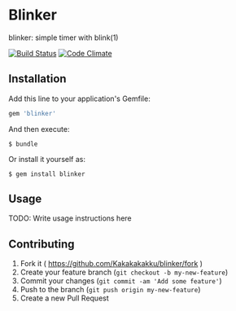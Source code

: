# Blinker

blinker: simple timer with blink(1)

[![Build Status](https://travis-ci.org/Kakakakakku/blinker.svg)](https://travis-ci.org/Kakakakakku/blinker)
[![Code Climate](https://codeclimate.com/github/Kakakakakku/blinker/badges/gpa.svg)](https://codeclimate.com/github/Kakakakakku/blinker)

## Installation

Add this line to your application's Gemfile:

```ruby
gem 'blinker'
```

And then execute:

    $ bundle

Or install it yourself as:

    $ gem install blinker

## Usage

TODO: Write usage instructions here

## Contributing

1. Fork it ( https://github.com/Kakakakakku/blinker/fork )
2. Create your feature branch (`git checkout -b my-new-feature`)
3. Commit your changes (`git commit -am 'Add some feature'`)
4. Push to the branch (`git push origin my-new-feature`)
5. Create a new Pull Request

